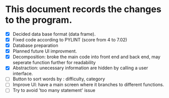 # This document records the changes to the program.
* [x] Decided data base format (data frame).
* [x] Fixed code according to PYLINT (score from 4 to 7.02)
* [x] Database preparation
* [x] Planned future UI improvment.  
* [x] Decomposition: broke the main code into front end and back end, may seperate function further for readability
* [x] Abstraction: unecessary information are hidden by calling a user interface. 
* [ ] Button to sort words by : difficulty, category
* [ ] Improve UI: have a main screen where it branches to different functions.
* [ ] Try to avoid 'too many statement' issue
